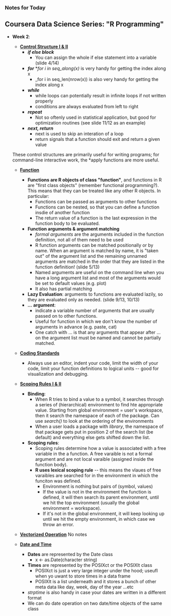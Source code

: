 ### Notes for Today

## Coursera Data Science Series: "R Programming"

* **Week 2**:
	* [**Control Structure I & II**](https://d396qusza40orc.cloudfront.net/rprog/lecture_slides/ControlStructures.pdf)
		* **_if else block_**
			* You can assign the whole if else statement into a variable (slide 4/14)
		* **_for_**
			*_for i in seq_along(x)_ is very handy for getting the index along x
			* _for i in seq_len(nrow(x)) is also very handy for getting the index along x
		* **_while_**
			* while loops can potentially result in infinite loops if not written properly
			* conditions are always evaluated from left to right
		* **_repeat_**
			* Not so oftenly used in statistical application, but good for optimization routines (see slide 11/12 as an example)
		* **_next, return_**
			* next is used to skip an interation of a loop
			* return signals that a function should exit and return a given value
	
	These control structures are primarily useful for writing programs; for command-line interactive work, the *apply functions are more useful.

	* [**Function**](https://d396qusza40orc.cloudfront.net/rprog/lecture_slides/functions.pdf)
		* **Functions are R objects of class "function"**, and functions in R are "first class objects" (remember functional programming?). This means that they can be treated like any other R objects. In particular:
			* Functions can be passed as arguments to other functions
			* Functions can be nested, so that you can define a function insdie of another function
			* The return value of a function is the last expression in the function body to be evaluated.
		* **Function arguments & argument matching**
			* _formal arguments_ are the arguments included in the function definition, not all of them need to be used
			* R function arguments can be matched positionally or by name. When an argument is matched by name, it is "taken out" of the argument list and the remaining unnamed arguments are matched in the order that they are listed in the function definition! (slide 5/13)
			* Named arguments are useful on the command line when you have a long argument list and most of the arguments would be set to default values (e.g. plot)
			* It also has partial matching
		* **Lazy Evaluation**: arguments to functions are evaluated lazily, so they are evaluated only as needed. (slide 9/13, 10/13)
		* **_..._ argument**: 
			* indicate a variable number of arguments that are usually passed on to other functions. 
			* Useful for function in which we don't know the number of arguments in advance (e.g. paste, cat)
			* One catch with ... is that any arguments that appear after ... on the argument list must be named and cannot be partially matched.

	* [**Coding Standards**](https://d396qusza40orc.cloudfront.net/rprog/lecture_slides/CodingStandard.pdf)
		* Always use an editor, indent your code, limit the width of your code, limit your function definitions to logical units -- good for visualization and debugging.

	* [**Scoping Rules I & II**](https://d396qusza40orc.cloudfront.net/rprog/lecture_slides/Scoping.pdf)
		* **Binding**:
			* When R tries to bind a value to a symbol, it searches through a series of (hierarchical) environment to find hte appropriate value. Starting from global environment = user's workspace, then it search the namespace of each of the package. Can use _search()_ to look at the ordering of the environments
			* When a user loads a package with _library_, the namespace of that package gets put in position 2 of the search list (be default) and everything else gets shifted down the list.
		* **Scoping rules**:
			* Scoping rules determine how a value is associated with a free variable in the a function. A free varaible is not a formal argument and are not local varaible (assigned inside the function body). 
			* **R uses lexical scoping rule** -- this means the vlaues of free varaibles are searched for in the environment in which the funciton was defined.
				* Environment is nothing but pairs of (symbol, values) 
				* If the value is not in the environment the function is defined, it will then search its parent environment, until we hit the top environment (usually the global environment = workspace). 
				* If it's not in the global environment, it will keep looking up until we hit the empty environment, in which case we throw an error.
	* [**Vectorized Operation**](https://d396qusza40orc.cloudfront.net/rprog/lecture_slides/Vectorized.pdf) No notes
	
	* [**Date and Time**](https://d396qusza40orc.cloudfront.net/rprog/lecture_slides/Dates.pdf)
		* **Dates** are represented by the Date class
			* x <- as.Date(character string)
		* **Times** are represented by the POSIXct or the POSIXlt class
			* POSIXct is just a very large integer under the hood; useufl when yo uwant to store times in a data frame
			* POSIXlt is a list underneath and it stores a bunch of other meta data like day, week, day of the year ...etc
		* _strptime_ is also handy in case your dates are written in a different format
		* We can do date operation on two date/time objects of the same class
